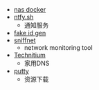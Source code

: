 

## 
+ [nas docker](https://github.com/TWO-ICE/Awesome-NAS-Docker)
+ [ntfy.sh](https://www.xda-developers.com/set-up-self-hosted-notification-service/)
    + 通知服务
+ [fake id gen](https://www.usaddrgen.com/zh/)
+ [sniffnet](https://sniffnet.net/)
    + network monitoring tool
+ [Technitium](https://www.xda-developers.com/pihole-alternative-called-technitium/)
    + 家用DNS
+ [putty](https://github.com/putyy/res-downloader?tab=readme-ov-file)
    + 资源下载